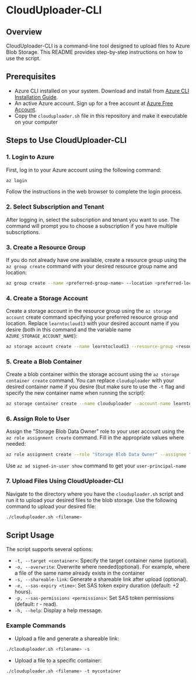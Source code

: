 # CloudUploader-CLI

## Overview
CloudUploader-CLI is a command-line tool designed to upload files to Azure Blob Storage. This README provides step-by-step instructions on how to use the script.

## Prerequisites
- Azure CLI installed on your system. Download and install from [Azure CLI Installation Guide](https://docs.microsoft.com/cli/azure/install-azure-cli).
- An active Azure account. Sign up for a free account at [Azure Free Account](https://azure.microsoft.com/free/).
- Copy the `clouduploader.sh` file in this repository and make it executable on your computer

## Steps to Use CloudUploader-CLI

### 1. Login to Azure
First, log in to your Azure account using the following command:

```sh
az login
```

Follow the instructions in the web browser to complete the login process.

### 2. Select Subscription and Tenant
After logging in, select the subscription and tenant you want to use. The command will prompt you to choose a subscription if you have multiple subscriptions.

### 3. Create a Resource Group
If you do not already have one available, create a resource group using the `az group create` command with your desired resource group name and location:

```sh
az group create --name <preferred-group-name> --location <preferred-location>
```

### 4. Create a Storage Account
Create a storage account in the resource group using the `az storage account` create command specifying your preferred resource group and location. Replace `learntocloud13` with your desired account name if you desire (both in this command and the variable name `AZURE_STORAGE_ACCOUNT_NAME`):

```sh
az storage account create --name learntocloud13 --resource-group <resource-group> --location <location> --sku Standard_LRS
```

### 5. Create a Blob Container
Create a blob container within the storage account using the `az storage container create` command. You can replace `clouduploader` with your desired container name if you desire (but make sure to use the `-t` flag and specify the new container name when running the script):

```sh
az storage container create --name clouduploader --account-name learntocloud13
```

### 6. Assign Role to User
Assign the "Storage Blob Data Owner" role to your user account using the `az role assignment create` command. Fill in the appropriate values where needed:

```sh
az role assignment create --role "Storage Blob Data Owner" --assignee "<user-principal-name>" --scope "/subscriptions/<subscription_id>/resourceGroups/test-storage/providers/Microsoft.Storage/storageAccounts/<storage-account>"
```

Use `az ad signed-in-user show` command to get your `user-principal-name`

### 7. Upload Files Using CloudUploader-CLI
Navigate to the directory where you have the `clouduploader.sh` script and run it to upload your desired files to the blob storage. Use the following command to upload your desired file:

```sh
./clouduploader.sh <filename>
```

## Script Usage
The script supports several options:

- `-t, --target <container>`: Specify the target container name (optional).
- `-o, --overwrite`: Overwrite where needed(optional). For example, where a file of the same name already exists in the container
- `-s, --shareable-link`: Generate a shareable link after upload (optional).
- `-e, --sas-expiry <time>`: Set SAS token expiry duration (default: +2 hours).
- `-p, --sas-permissions <permissions>`: Set SAS token permissions (default: r - read).
- `-h, --help`: Display a help message.

### Example Commands
- Upload a file and generate a shareable link:

```sh
./clouduploader.sh <filename> -s
```

- Upload a file to a specific container:
```sh
./clouduploader.sh <filename> -t mycontainer
```